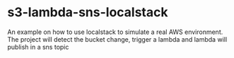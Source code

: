# s3-lambda-sns-localstack
An example on how to use localstack to simulate a real AWS environment. The project will detect the bucket change, trigger a lambda and lambda will publish in a sns topic
